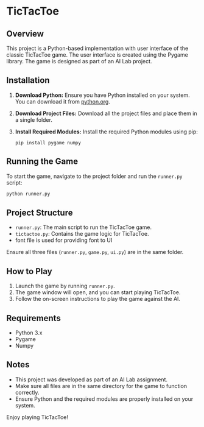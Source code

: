 # TicTacToe

## Overview

This project is a Python-based implementation with user interface of the classic TicTacToe game. The user interface is created using the Pygame library. The game is designed as part of an AI Lab project.

## Installation

1. **Download Python:**
   Ensure you have Python installed on your system. You can download it from [python.org](https://www.python.org/downloads/).

2. **Download Project Files:**
   Download all the project files and place them in a single folder.

3. **Install Required Modules:**
   Install the required Python modules using pip:
   ```
   pip install pygame numpy
   ```

## Running the Game

To start the game, navigate to the project folder and run the `runner.py` script:
```bash
python runner.py
```

## Project Structure

- `runner.py`: The main script to run the TicTacToe game.
- `tictactoe.py`: Contains the game logic for TicTacToe.
- font file is used for providing font to UI

Ensure all three files (`runner.py`, `game.py`, `ui.py`) are in the same folder.

## How to Play

1. Launch the game by running `runner.py`.
2. The game window will open, and you can start playing TicTacToe.
3. Follow the on-screen instructions to play the game against the AI.

## Requirements

- Python 3.x
- Pygame
- Numpy

## Notes

- This project was developed as part of an AI Lab assignment.
- Make sure all files are in the same directory for the game to function correctly.
- Ensure Python and the required modules are properly installed on your system.

Enjoy playing TicTacToe!
